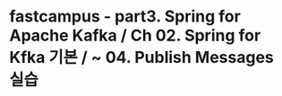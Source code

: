 # fastcampus - part3. Spring for Apache Kafka / Ch 02. Spring for Kfka 기본 / ~ 04. Publish Messages 실습 
